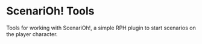 # ScenariOh! Tools
Tools for working with ScenariOh!, a simple RPH plugin to start scenarios on the player character.
